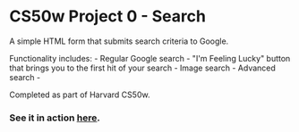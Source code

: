 # CS50w Project 0 - Search
<p>A simple HTML form that submits search criteria to Google.</p>
Functionality includes:
- Regular Google search
- "I'm Feeling Lucky" button that brings you to the first hit of your search
- Image search
- Advanced search
- 
<p>Completed as part of Harvard CS50w.</p>

### See it in action <a href="https://mheyda-cs50w-search.netlify.app/" target="_blank"><ins>here</ins></a>.

